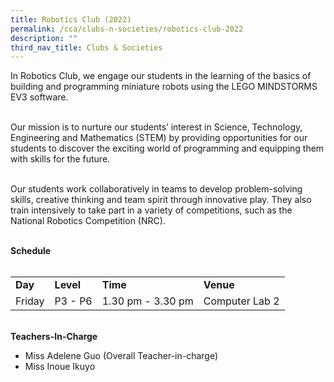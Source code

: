 ```yaml
---
title: Robotics Club (2022)
permalink: /cca/clubs-n-societies/robotics-club-2022
description: ""
third_nav_title: Clubs & Societies
---
```


<p>In Robotics Club, we engage our students in the learning of the basics of building and programming miniature robots using the LEGO MINDSTORMS EV3 software.&nbsp;</p>
<p>&nbsp;<br />Our mission is to nurture our students&rsquo; interest in Science, Technology, Engineering and Mathematics (STEM) by providing opportunities for our students to discover the exciting world of programming and equipping them with skills for the future.&nbsp;</p>
<p>&nbsp;<br />Our students work collaboratively in teams to develop problem-solving skills, creative thinking and team spirit through innovative play. They also train intensively to take part in a variety of competitions, such as the National Robotics Competition (NRC).</p>
<p><br /><strong>Schedule</strong><br /><br /></p>
<table border="0" cellspacing="0" cellpadding="2">
<tbody>
<tr>
<td><strong>Day</strong></td>
<td><strong>Level</strong></td>
<td><strong>Time</strong></td>
<td><strong>Venue</strong></td>
</tr>
<tr>
<td>Friday</td>
<td>P3 - P6</td>
<td>1.30 pm - 3.30 pm</td>
<td>Computer Lab 2</td>
</tr>
</tbody>
</table>
<p><br /><strong>Teachers-In-Charge</strong></p>
<ul>
<li>Miss Adelene Guo (Overall Teacher-in-charge)</li>
<li>Miss Inoue Ikuyo</li>
</ul>